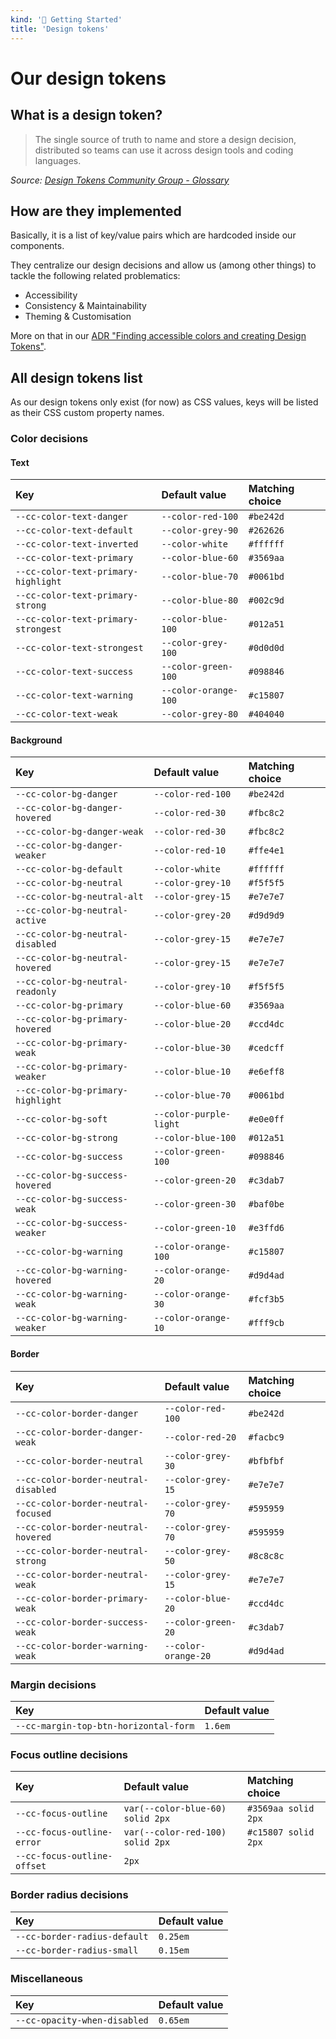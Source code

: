 ```yaml
---
kind: '🏡 Getting Started'
title: 'Design tokens'
---
```


# Our design tokens

## What is a design token?

> The single source of truth to name and store a design decision, distributed so teams can use it across design tools and coding languages.

*Source: [Design Tokens Community Group - Glossary](https://www.designtokens.org/glossary/)*

## How are they implemented

Basically, it is a list of key/value pairs which are hardcoded inside our components.

They centralize our design decisions and allow us (among other things) to tackle the following related problematics:

- Accessibility
- Consistency & Maintainability
- Theming & Customisation

More on that in our [ADR "Finding accessible colors and creating Design Tokens"](https://www.clever-cloud.com/doc/clever-components/?path=/docs/📌-architecture-decision-records-adr-0017-finding-accessible-colors-and-creating-design-tokens--docs).

## All design tokens list

As our design tokens only exist (for now) as CSS values, keys will be listed as their CSS custom property names.

### Color decisions

#### Text

| Key                                 | Default value        | Matching choice |
|:------------------------------------|:---------------------|:----------------|
| `--cc-color-text-danger`            | `--color-red-100`    | `#be242d`       |
| `--cc-color-text-default`           | `--color-grey-90`    | `#262626`       |
| `--cc-color-text-inverted`          | `--color-white`      | `#ffffff`       |
| `--cc-color-text-primary`           | `--color-blue-60`    | `#3569aa`       |
| `--cc-color-text-primary-highlight` | `--color-blue-70`    | `#0061bd`       |
| `--cc-color-text-primary-strong`    | `--color-blue-80`    | `#002c9d`       |
| `--cc-color-text-primary-strongest` | `--color-blue-100`   | `#012a51`       |
| `--cc-color-text-strongest`         | `--color-grey-100`   | `#0d0d0d`       |
| `--cc-color-text-success`           | `--color-green-100`  | `#098846`       |
| `--cc-color-text-warning`           | `--color-orange-100` | `#c15807`       |
| `--cc-color-text-weak`              | `--color-grey-80`    | `#404040`       |

#### Background

| Key                               | Default value          | Matching choice |
|:----------------------------------|:-----------------------|:----------------|
| `--cc-color-bg-danger`            | `--color-red-100`      | `#be242d`       |
| `--cc-color-bg-danger-hovered`    | `--color-red-30`       | `#fbc8c2`       |
| `--cc-color-bg-danger-weak`       | `--color-red-30`       | `#fbc8c2`       |
| `--cc-color-bg-danger-weaker`     | `--color-red-10`       | `#ffe4e1`       |
| `--cc-color-bg-default`           | `--color-white`        | `#ffffff`       |
| `--cc-color-bg-neutral`           | `--color-grey-10`      | `#f5f5f5`       |
| `--cc-color-bg-neutral-alt`       | `--color-grey-15`      | `#e7e7e7`       |
| `--cc-color-bg-neutral-active`    | `--color-grey-20`      | `#d9d9d9`       |
| `--cc-color-bg-neutral-disabled`  | `--color-grey-15`      | `#e7e7e7`       |
| `--cc-color-bg-neutral-hovered`   | `--color-grey-15`      | `#e7e7e7`       |
| `--cc-color-bg-neutral-readonly`  | `--color-grey-10`      | `#f5f5f5`       |
| `--cc-color-bg-primary`           | `--color-blue-60`      | `#3569aa`       |
| `--cc-color-bg-primary-hovered`   | `--color-blue-20`      | `#ccd4dc`       |
| `--cc-color-bg-primary-weak`      | `--color-blue-30`      | `#cedcff`       |
| `--cc-color-bg-primary-weaker`    | `--color-blue-10`      | `#e6eff8`       |
| `--cc-color-bg-primary-highlight` | `--color-blue-70`      | `#0061bd`       |
| `--cc-color-bg-soft`              | `--color-purple-light` | `#e0e0ff`       |
| `--cc-color-bg-strong`            | `--color-blue-100`     | `#012a51`       |
| `--cc-color-bg-success`           | `--color-green-100`    | `#098846`       |
| `--cc-color-bg-success-hovered`   | `--color-green-20`     | `#c3dab7`       |
| `--cc-color-bg-success-weak`      | `--color-green-30`     | `#baf0be`       |
| `--cc-color-bg-success-weaker`    | `--color-green-10`     | `#e3ffd6`       |
| `--cc-color-bg-warning`           | `--color-orange-100`   | `#c15807`       |
| `--cc-color-bg-warning-hovered`   | `--color-orange-20`    | `#d9d4ad`       |
| `--cc-color-bg-warning-weak`      | `--color-orange-30`    | `#fcf3b5`       |
| `--cc-color-bg-warning-weaker`    | `--color-orange-10`    | `#fff9cb`       |

#### Border

| Key                                  | Default value         | Matching choice |
|:-------------------------------------|:----------------------|:----------------|
| `--cc-color-border-danger`           | `--color-red-100`     | `#be242d`       |
| `--cc-color-border-danger-weak`      | `--color-red-20`      | `#facbc9`       |
| `--cc-color-border-neutral`          | `--color-grey-30`     | `#bfbfbf`       |
| `--cc-color-border-neutral-disabled` | `--color-grey-15`     | `#e7e7e7`       |
| `--cc-color-border-neutral-focused`  | `--color-grey-70`     | `#595959`       |
| `--cc-color-border-neutral-hovered`  | `--color-grey-70`     | `#595959`       |
| `--cc-color-border-neutral-strong`   | `--color-grey-50`     | `#8c8c8c`       |
| `--cc-color-border-neutral-weak`     | `--color-grey-15`     | `#e7e7e7`       |
| `--cc-color-border-primary-weak`     | `--color-blue-20`     | `#ccd4dc`       |
| `--cc-color-border-success-weak`     | `--color-green-20`    | `#c3dab7`       |
| `--cc-color-border-warning-weak`     | `--color-orange-20`   | `#d9d4ad`       |

### Margin decisions

| Key                                   | Default value  |
|:--------------------------------------|:---------------|
| `--cc-margin-top-btn-horizontal-form` | `1.6em`        |

### Focus outline decisions

| Key                         | Default value                    | Matching choice     |
|:----------------------------|:---------------------------------|:--------------------|
| `--cc-focus-outline`        | `var(--color-blue-60) solid 2px` | `#3569aa solid 2px` |
| `--cc-focus-outline-error`  | `var(--color-red-100) solid 2px` | `#c15807 solid 2px` |
| `--cc-focus-outline-offset` | `2px`                            |                     |

### Border radius decisions

| Key                          | Default value  |
|:-----------------------------|:---------------|
| `--cc-border-radius-default` | `0.25em`       |
| `--cc-border-radius-small`   | `0.15em`       |

### Miscellaneous

| Key                          | Default value |
|:-----------------------------|:--------------|
| `--cc-opacity-when-disabled` | `0.65em`      |
